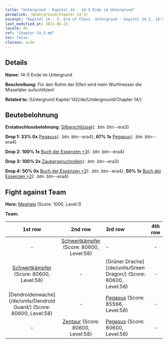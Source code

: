 ```yaml
---
title: "Untergrund - Kapitel 14 - 14-5 Ende im Untergrund"
permalink: /Underground/Chapter 14_5/
excerpt: "Kapitel 14 - 5. Era of Chaos  Untergrund - Kapitel 14_5. 14-5 Ende im Untergrund"
last_modified_at: 2021-06-22
locale: de
ref: "Chapter 14_5.md"
toc: false
classes: wide
---
```


## Details

 **Name:** 14-5 Ende im Untergrund

 **Beschreibung:** Für den Ruhm der Elfen wird mein Wurfmesser die Missetäter aufschlitzen!

 **Related to:** [Untergrund Kapitel 14](/de/Underground/Chapter 14/)

## Beutebelohnung

 **Erstabschlussbelohnung:** [Silberschlüssel](/ItemsDE/con_693/){: .btn .btn--era3}

 **Drop 1:** **33% 0x** [Pegasus](/ItemsDE/unt_202/){: .btn .btn--era4}, **67% 1x** [Pegasus](/ItemsDE/unt_202/){: .btn .btn--era4}

 **Drop 2:** **100% 1x** [Buch der Essenzen +3](/ItemsDE/mat_60/){: .btn .btn--era4}

 **Drop 3:** **100% 2x** [Zauberspruchrollen](/ItemsDE/con_694/){: .btn .btn--era3}

 **Drop 4:** **50% 0x** [Buch der Essenzen +2](/ItemsDE/mat_53/){: .btn .btn--era4}, **50% 1x** [Buch der Essenzen +2](/ItemsDE/mat_53/){: .btn .btn--era4}


## Fight against Team
 **Hero:** [Mephala](/de/heroes/Mephala/) (Score: 1000, Level:1)

 **Team:**


  | 1st row | 2nd row | 3rd row | 4th row |
  |:----:|:----:|:----|:----:|
  | - | [Schwertkämpfer](/de/units/Swordsman/) (Score: 80600, Level:58)  | - | - |
  | [Schwertkämpfer](/de/units/Swordsman/) (Score: 80600, Level:58)  | - | [Grüner Drache](/de/units/Green Dragon/) (Score: 80600, Level:58)  | - |
  | [Dendroidenwache](/de/units/Dendroid Guard/) (Score: 80600, Level:58)  | - | [Pegasus](/de/units/Pegasus/) (Score: 85566, Level:58)  | - |
  | - | [Zentaur](/de/units/Centaur/) (Score: 80600, Level:58)  | [Pegasus](/de/units/Pegasus/) (Score: 80600, Level:58)  | - |


